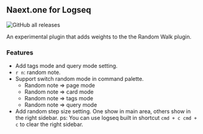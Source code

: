 ## Naext.one for Logseq

![GitHub all releases](https://img.shields.io/github/downloads/DonSqualo/naext-one-logseq/total)

An experimental plugin that adds weights to the the Random Walk plugin.

### Features

* Add tags mode and query mode setting.
* `r n`: random note.
* Support switch random mode in command palette.
  * Random note => page mode
  * Random note => card mode
  * Random note => tags mode
  * Random note => query mode
* Add random step size setting. 
  One show in main area, others show in the right sidebar.
  ps: You can use logseq built in shortcut `cmd + c cmd + c` to clear the right sidebar.